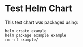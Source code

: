 # Test Helm Chart

This test chart was packaged using:

```shell
helm create example
helm package example example
rm -rf example/
```
